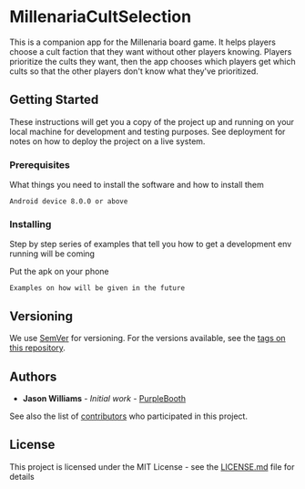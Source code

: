 # MillenariaCultSelection

This is a companion app for the Millenaria board game. It helps players choose a cult faction that they want without other players knowing. Players prioritize the cults they want, then the app chooses which players get which cults so that the other players don't know what they've prioritized. 

## Getting Started

These instructions will get you a copy of the project up and running on your local machine for development and testing purposes. See deployment for notes on how to deploy the project on a live system.

### Prerequisites

What things you need to install the software and how to install them

```
Android device 8.0.0 or above
```

### Installing

Step by step series of examples that tell you how to get a development env running will be coming

Put the apk on your phone

```
Examples on how will be given in the future
```


## Versioning

We use [SemVer](http://semver.org/) for versioning. For the versions available, see the [tags on this repository](https://github.com/your/project/tags). 

## Authors

* **Jason Williams** - *Initial work* - [PurpleBooth](https://github.com/jawillia)

See also the list of [contributors](https://github.com/your/project/contributors) who participated in this project.

## License

This project is licensed under the MIT License - see the [LICENSE.md](LICENSE.md) file for details

